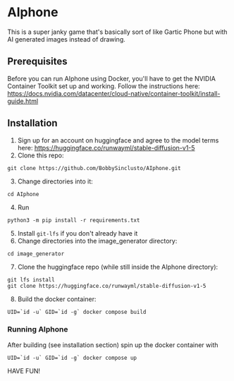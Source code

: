 # AIphone

This is a super janky game that's basically sort of like Gartic Phone but with AI generated images instead of drawing.

## Prerequisites
Before you can run AIphone using Docker, you'll have to get the NVIDIA Container Toolkit set up and working. Follow the instructions here: https://docs.nvidia.com/datacenter/cloud-native/container-toolkit/install-guide.html

## Installation
1. Sign up for an account on huggingface and agree to the model terms here: https://huggingface.co/runwayml/stable-diffusion-v1-5
2. Clone this repo:
```
git clone https://github.com/BobbySinclusto/AIphone.git
```
3. Change directories into it: 
```
cd AIphone
```
4. Run 
```
python3 -m pip install -r requirements.txt
```
5. Install `git-lfs` if you don't already have it
6. Change directories into the image_generator directory:
```
cd image_generator
```
7. Clone the huggingface repo (while still inside the AIphone directory): 
```
git lfs install
git clone https://huggingface.co/runwayml/stable-diffusion-v1-5
```
8. Build the docker container:
```
UID=`id -u` GID=`id -g` docker compose build
```

### Running AIphone
After building (see installation section) spin up the docker container with
```
UID=`id -u` GID=`id -g` docker compose up
```

HAVE FUN!
